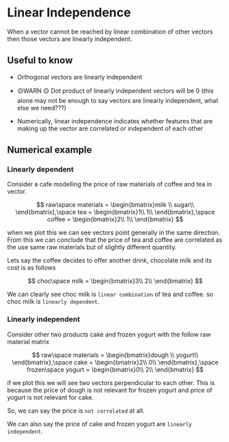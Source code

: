# Linear Independence

When a vector cannot be reached by linear combination of other vectors then those vectors are linearly independent.

## Useful to know

* Orthogonal vectors are linearly independent

* 🟡WARN 🟡 Dot product of linearly independent vectors will be 0 (this alone may not be enough to say vectors are linearly independent, what else we need???)

* Numerically, linear independence indicates whether features that are making up the vector are correlated or independent of each other

## Numerical example

### Linearly dependent

Consider a cafe modelling the price of raw materials of coffee and tea in vector.

$$
raw\space materials = \begin{bmatrix}milk \\
sugar\\
\end{bmatrix},\space
tea = \begin{bmatrix}1\\
1\\
\end{bmatrix},\space
coffee = \begin{bmatrix}2\\
1\\
\end{bmatrix}
$$

when we plot this we can see vectors point generally in the same direction. From this we can conclude that the price of tea and coffee are correlated as the use same raw materials but of slightly different quantity.

Lets say the coffee decides to offer another drink, chocolate milk and its cost is as follows

$$
choc\space milk = \begin{bmatrix}3\\
2\\
\end{bmatrix}
$$

We can clearly see choc milk is `linear combination` of tea and coffee. so choc milk is `linearly dependent`.

### Linearly independent

Consider other two products cake and frozen yogurt with the follow raw material matrix

$$
raw\space materials = \begin{bmatrix}dough \\
yogurt\\
\end{bmatrix},\space
cake = \begin{bmatrix}2\\
0\\
\end{bmatrix},\space
frozen\space yogurt = \begin{bmatrix}0\\
2\\
\end{bmatrix}
$$

if we plot this we will see two vectors perpendicular to each other. This is because the price of dough is not relevant for frozen yogurt and price of yogurt is not relevant for cake.

So, we can say the price is `not correlated` at all.

We can also say the price of cake and frozen yogurt are `linearly independent`.

